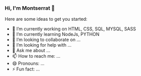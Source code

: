 ### Hi, I'm Montserrat 👋

<!--![Hi, i'm montserrat!](https://user-images.githubusercontent.com/63829756/154184908-eb92f5e3-20b2-4d1d-9355-ae545146261d.png)-->
Here are some ideas to get you started:


- 🔭 I’m currently working on HTML, CSS, SQL, MYSQL, SASS
- 🌱 I’m currently learning NodeJs, PYTHON
- 👯 I’m looking to collaborate on ...
- 🤔 I’m looking for help with ...
- 💬 Ask me about ...
- 📫 How to reach me: ...
- 😄 Pronouns: ...
- ⚡ Fun fact: ...
